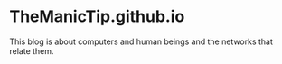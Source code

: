 # TheManicTip.github.io
This blog is about computers and human beings and the networks that relate them. 
